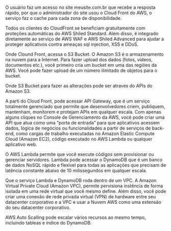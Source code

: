 O usuário faz um acesso no site meusite.com.br que recebe a resposta rápido,
por que o administrador do site usou o Cloud Front do AWS, o serviço faz o cache 
para cada zona de disponibilidade.

Todos os clientes do CloudFront se beneficiam gratuitamente com proteções 
automáticas do AWS Shiled Standard. Além disso, é integrado diretamente ao 
serviço de AWS WAF e AWS Shiled Advanced para  ajudar a proteger aplicativos
contra ameaças sql injection, XSS e DDoS. 
    
Onde Clound Front, acessa o S3 Bucket. O Amazon S3 é o armazenamento na 
nuvem para a Internet. Para fazer upload dos dados (fotos, vídeos, documentos etc.),
você primeiro cria um bucket em uma das regiões da AWS. Você pode fazer upload de um número ilimitado de objetos para o bucket.

Onde S3 Bucket para fazer as alterações pode ser atraves do APIs do Amazon S3.

A parti do Cloud Front, pode acessar API Gateway, que é um serviço  totalmente 
gerenciado que permite que desenvolvedores criem, publiquem, mantenham, 
monitorem e protejam APIs em qualquer escala. Com apenas alguns cliques no Console de Gerenciamento da AWS, você pode criar uma API que atua como uma “porta de entrada” para que aplicativos acessem dados, lógica de negócios ou funcionalidades a partir de serviços de back-end, como cargas de trabalho executadas no Amazon Elastic Compute Cloud (Amazon EC2), código executado no AWS Lambda ou qualquer aplicativo web.

O AWS Lambda permite que você execute códigos sem provisionar ou gerenciar servidores.
Lambda pode acessar o DynamoDB que é um banco de dados NoSQL  rápido e flexível para todas as aplicações que precisam de latência constante abaixo de 10 milissegundos em qualquer escala. 

Que o serviço Lambda e DynamoDB roda dentro de um VPC.
A Amazon Virtual Private Cloud (Amazon VPC), permite pervisiona instência de forma isolada
em uma rede virtual que você mesmo define.
Além disso, você pode criar uma conexão de rede privada virtual (VPN) de hardware entre seu datacenter corporativo e a VPC e usar a Nuvem AWS como uma extensão do seu datacenter corporativo.

AWS Auto Scalling pode escalar vários recursos ao mesmo tempo, incluindo tableas e índice do
DynamoDB.
